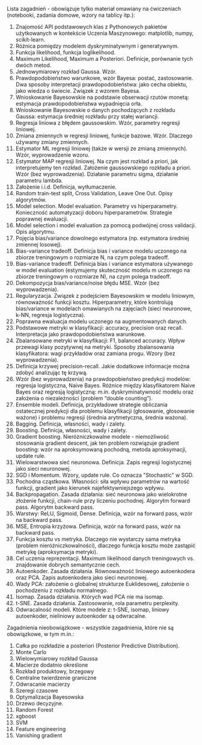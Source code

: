 Lista zagadnień - obowiązuje tylko materiał omawiany na ćwiczeniach (notebooki, zadania domowe, wzory na tablicy itp.):
1. Znajomość API podstawowych klas z Pythonowych pakietów użytkowanych w kontekście Uczenia Maszynowego: matplotlib, numpy, scikit-learn.
2. Różnica pomiędzy modelem dyskryminatywnym i generatywnym.
3. Funkcja likelihood, funkcja loglikelihood.
4. Maximum Likelihood, Maximum a Posteriori. Definicje, porównanie tych dwóch metod.
5. Jednowymiarowy rozkład Gaussa. Wzór.
6. Prawdopodobieństwo warunkowe, wzór Bayesa: postać, zastosowanie. Dwa sposoby interpretacji prawdopodobieństwa: jako cecha obiektu, jako wiedza o świecie. Związek z wzorem Bayesa.
7. Wnioskowanie Bayesowskie na podstawie obserwacji rzutów monetą: estymacja prawdopodobieństwa wypadnięcia orła.
8. Wnioskowanie Bayesowskie o danych pochodzących z rozkładu Gaussa: estymacja średniej rozkładu przy stałej wariancji.
9. Regresja liniowa z błędem gaussowskim. Wzór, parametry regresji liniowej.
10. Zmiana zmiennych w regresji liniowej, funkcje bazowe. Wzór. Dlaczego używamy zmiany zmiennych.
11. Estymator ML regresji liniowej (także w wersji ze zmianą zmiennych). Wzór, wyprowadzenie wzoru.
12. Estymator MAP regresji liniowej. Na czym jest rozkład a priori, jak interpretujemy ten rozkład. Założenie gaussowskiego rozkładu a priori. Wzór (bez wyprowadzenia). Działanie parametru sigma, działanie parametru lambda.
13. Założenie i.i.d. Definicja, wytłumaczenie.
14. Random train-test split, Cross Validation, Leave One Out. Opisy algorytmów.
15. Model selection. Model evaluation. Parametry vs hiperparametry. Konieczność automatyzacji doboru hiperparametrów. Strategie poprawnej ewaluacji.
16. Model selection i model evaluation za pomocą podwójnej cross validacji. Opis algorytmu.
17. Pojęcia bias/variance dowolnego estymatora (np. estymatora średniej zmiennej losowej).
18. Bias-variance tradeoff. Definicja bias i variance modelu uczonego na zbiorze treningowym o rozmiarze N, na czym polega tradeoff.
19. Bias-variance tradeoff. Definicja bias i variance estymatora używanego w model evaluation (estymujemy skuteczność modelu m uczonego na zbiorze treningowym o rozmiarze N), na czym polega tradeoff.
20. Dekompozycja bias/variance/noise błędu MSE. Wzór (bez wyprowadzenia).
21. Regularyzacja. Związek z podejściem Bayesowskim w modelu liniowym, równoważność funkcji kosztu. Hiperparametry, które kontrolują bias/variance w modelach omawianych na zajęciach (sieci neuronowe, k-NN, regresja logistyczna).
22. Poprawna ewaluacja modelu uczonego na augmentowanych danych.
23. Podstawowe metryki w klasyfikacji: accuracy, precision oraz recall. Interpretacja jako prawdopodobieństwa warunkowe.
24. Zbalansowane metryki w klasyfikacji: F1, balanced accuracy. Wpływ przewagi klasy pozytywnej na metryki. Sposoby zbalansowania klasyfikatora: wagi przykładów oraz zamiana progu. Wzory (bez wyprowadzenia).
25. Definicja krzywej precision-recall. Jakie dodatkowe informacje można zdobyć analizując tę krzywą.
26. Wzór (bez wyprowadzenia) na prawdopobieństwo predykcji modelów: regresja logistyczna, Naive Bayes. Różnice między klasyfikatorem Naive Bayes oraz regresją logistyczną: m.in. dyskryminatywność modelu oraz założenia o niezależności (problem “double counting”).
27. Ensemble modeli. Definicja, przykładowe strategie obliczania ostatecznej predykcji dla problemu klasyfikacji (głosowanie, głosowanie ważone) i problemu regresji (średnia arytmetyczna, średnia ważona).
28. Bagging. Definicja, własności, wady i zalety.
29. Boosting. Definicja, własności, wady i zalety.
30. Gradient boosting. Nieróżniczkowalne modele - niemożliwość stosowania gradient descent, jak ten problem rozwiązuje gradient boosting: wzór na aproksymowaną pochodną, metoda aproksymacji, update rule.
31. Wielowarstwowa sieć neuronowa. Definicja. Zapis regresji logistycznej jako sieci neuronowej.
32. SGD i Momentum. Wzory, update rule. Co oznacza "Stochastic" w SGD.
33. Pochodna cząstkowa. Własności: siła wpływu parametrów na wartość funkcji, gradient jako kierunek najefektywniejszego wpływu.
34. Backpropagation. Zasada działania: sieć neuronowa jako wielokrotne złożenie funkcji, chain-rule przy liczeniu pochodnej. Algorytm forward pass. Algorytm backward pass.
35. Warstwy: ReLU, Sigmoid, Dense. Definicja, wzór na forward pass, wzór na backward pass.
36. MSE, Entropia krzyżowa. Definicja, wzór na forward pass, wzór na backward pass.
37. Funkcja kosztu vs metryka. Dlaczego nie wystarczy sama metryka (problem nieróżniczkowalności), dlaczego funkcja kosztu może zastąpić metrykę (aproksymacja metryki).
38. Cel uczenia reprezentacji. Maximum likelihood danych treningowych vs. znajdowanie dobrych semantycznie cech.
39. Autoenkoder. Zasada działania. Równoważność liniowego autoenkodera oraz PCA. Zapis autoenkodera jako sieci neuronowej.
40. Wady PCA: założenie o globalnej strukturze Euklidesowej, założenie o pochodzeniu z rozkładu normalnego.
41. Isomap. Zasada działania. Których wad PCA nie ma isomap.
42. t-SNE. Zasada działania. Zastosowanie, rola parametru perplexity.
43. Odwracalność modeli. Które modele z: t-SNE, isomap, liniowy autoenkoder, nieliniowy autoenkoder są odwracalne.

Zagadnienia nieobowiązkowe - wszystkie zagadnienia, które nie są obowiązkowe, w tym m.in.:
1. Całka po rozkładzie a posteriori (Posterior Predictive Distribution).
2. Monte Carlo
3. Wielowymiarowy rozkład Gaussa
4. Macierze dodatnio określone
5. Rozkład produktowy, brzegowy
6. Centralne twierdzenie graniczne
7. Odwracanie macierzy
8. Szeregi czasowe
9. Optymalizacja Bayesowska
10. Drzewo decyzyjne.
11. Random Forest
12. xgboost
13. SVM
14. Feature engineering
15. Vanishing gradient
